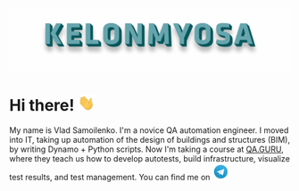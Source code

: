 ![Header](https://github.com/KELONMYOSA/KELONMYOSA/blob/main/assets/Header.gif "Header")

# Hi there! <img src="https://github.com/KELONMYOSA/KELONMYOSA/blob/main/assets/wave.gif" width="30px">

My name is Vlad Samoilenko. I'm a novice QA automation engineer. I moved into IT, taking up automation of the design of buildings and structures (BIM), by writing Dynamo + Python scripts. 
Now I'm taking a course at [QA.GURU](https://qa.guru), where they teach us how to develop autotests, build infrastructure, visualize test results, and test management.
You can find me on [<img src="https://github.com/KELONMYOSA/KELONMYOSA/blob/main/assets/Telegram.svg" height="30em">](https://t.me/KELONMYOSA)


